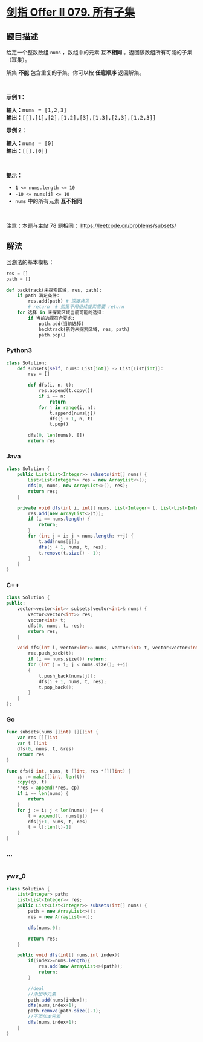 # [剑指 Offer II 079. 所有子集](https://leetcode.cn/problems/TVdhkn)

## 题目描述

<!-- 这里写题目描述 -->

<p>给定一个整数数组&nbsp;<code>nums</code> ，数组中的元素 <strong>互不相同</strong> 。返回该数组所有可能的子集（幂集）。</p>

<p>解集 <strong>不能</strong> 包含重复的子集。你可以按 <strong>任意顺序</strong> 返回解集。</p>

<p>&nbsp;</p>

<p><strong>示例 1：</strong></p>

<pre>
<strong>输入：</strong>nums = [1,2,3]
<strong>输出：</strong>[[],[1],[2],[1,2],[3],[1,3],[2,3],[1,2,3]]
</pre>

<p><strong>示例 2：</strong></p>

<pre>
<strong>输入：</strong>nums = [0]
<strong>输出：</strong>[[],[0]]
</pre>

<p>&nbsp;</p>

<p><strong>提示：</strong></p>

<ul>
	<li><code>1 &lt;= nums.length &lt;= 10</code></li>
	<li><code>-10 &lt;= nums[i] &lt;= 10</code></li>
	<li><code>nums</code> 中的所有元素 <strong>互不相同</strong></li>
</ul>

<p>&nbsp;</p>

<p><meta charset="UTF-8" />注意：本题与主站 78&nbsp;题相同：&nbsp;<a href="https://leetcode.cn/problems/subsets/">https://leetcode.cn/problems/subsets/</a></p>

## 解法

<!-- 这里可写通用的实现逻辑 -->

回溯法的基本模板：

```py
res = []
path = []

def backtrack(未探索区域, res, path):
    if path 满足条件:
        res.add(path) # 深度拷贝
        # return  # 如果不用继续搜索需要 return
    for 选择 in 未探索区域当前可能的选择:
        if 当前选择符合要求:
            path.add(当前选择)
            backtrack(新的未探索区域, res, path)
            path.pop()
```

<!-- tabs:start -->

### **Python3**

<!-- 这里可写当前语言的特殊实现逻辑 -->

```python
class Solution:
    def subsets(self, nums: List[int]) -> List[List[int]]:
        res = []

        def dfs(i, n, t):
            res.append(t.copy())
            if i == n:
                return
            for j in range(i, n):
                t.append(nums[j])
                dfs(j + 1, n, t)
                t.pop()

        dfs(0, len(nums), [])
        return res
```

### **Java**

<!-- 这里可写当前语言的特殊实现逻辑 -->

```java
class Solution {
    public List<List<Integer>> subsets(int[] nums) {
        List<List<Integer>> res = new ArrayList<>();
        dfs(0, nums, new ArrayList<>(), res);
        return res;
    }

    private void dfs(int i, int[] nums, List<Integer> t, List<List<Integer>> res) {
        res.add(new ArrayList<>(t));
        if (i == nums.length) {
            return;
        }
        for (int j = i; j < nums.length; ++j) {
            t.add(nums[j]);
            dfs(j + 1, nums, t, res);
            t.remove(t.size() - 1);
        }
    }
}
```

### **C++**

```cpp
class Solution {
public:
    vector<vector<int>> subsets(vector<int>& nums) {
        vector<vector<int>> res;
        vector<int> t;
        dfs(0, nums, t, res);
        return res;
    }

    void dfs(int i, vector<int>& nums, vector<int> t, vector<vector<int>>& res) {
        res.push_back(t);
        if (i == nums.size()) return;
        for (int j = i; j < nums.size(); ++j)
        {
            t.push_back(nums[j]);
            dfs(j + 1, nums, t, res);
            t.pop_back();
        }
    }
};
```

### **Go**

```go
func subsets(nums []int) [][]int {
	var res [][]int
	var t []int
	dfs(0, nums, t, &res)
	return res
}

func dfs(i int, nums, t []int, res *[][]int) {
	cp := make([]int, len(t))
	copy(cp, t)
	*res = append(*res, cp)
	if i == len(nums) {
		return
	}
	for j := i; j < len(nums); j++ {
		t = append(t, nums[j])
		dfs(j+1, nums, t, res)
		t = t[:len(t)-1]
	}
}
```

### **...**

```

```

### **ywz_0**

```java
class Solution {
    List<Integer> path;
    List<List<Integer>> res;
    public List<List<Integer>> subsets(int[] nums) {
        path = new ArrayList<>();
        res = new ArrayList<>();

        dfs(nums,0);

        return res;
    }

    public void dfs(int[] nums,int index){
        if(index>=nums.length){
            res.add(new ArrayList<>(path));
            return;
        }

        //deal
        //添加本元素
        path.add(nums[index]);
        dfs(nums,index+1);
        path.remove(path.size()-1);
        //不添加本元素
        dfs(nums,index+1);
    }
}
```

<!-- tabs:end -->
